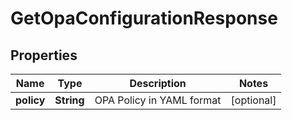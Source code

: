 

# GetOpaConfigurationResponse


## Properties

| Name | Type | Description | Notes |
|------------ | ------------- | ------------- | -------------|
|**policy** | **String** | OPA Policy in YAML format |  [optional] |



